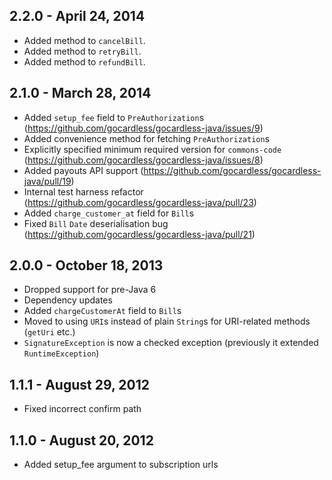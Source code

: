 ## 2.2.0 - April 24, 2014

- Added method to `cancelBill`.
- Added method to `retryBill`.
- Added method to `refundBill`.

## 2.1.0 - March 28, 2014

- Added `setup_fee` field to `PreAuthorization`s (https://github.com/gocardless/gocardless-java/issues/9)
- Added convenience method for fetching `PreAuthorization`s
- Explicitly specified minimum required version for `commons-code` (https://github.com/gocardless/gocardless-java/issues/8)
- Added payouts API support (https://github.com/gocardless/gocardless-java/pull/19)
- Internal test harness refactor (https://github.com/gocardless/gocardless-java/pull/23)
- Added `charge_customer_at` field for `Bill`s
- Fixed `Bill` `Date` deserialisation bug (https://github.com/gocardless/gocardless-java/pull/21)

## 2.0.0 - October 18, 2013

- Dropped support for pre-Java 6
- Dependency updates
- Added `chargeCustomerAt` field to `Bill`s
- Moved to using `URI`s instead of plain `String`s for URI-related methods (`getUri` etc.)
- `SignatureException` is now a checked exception (previously it extended `RuntimeException`)

## 1.1.1 - August 29, 2012

- Fixed incorrect confirm path

## 1.1.0 - August 20, 2012

- Added setup_fee argument to subscription urls



